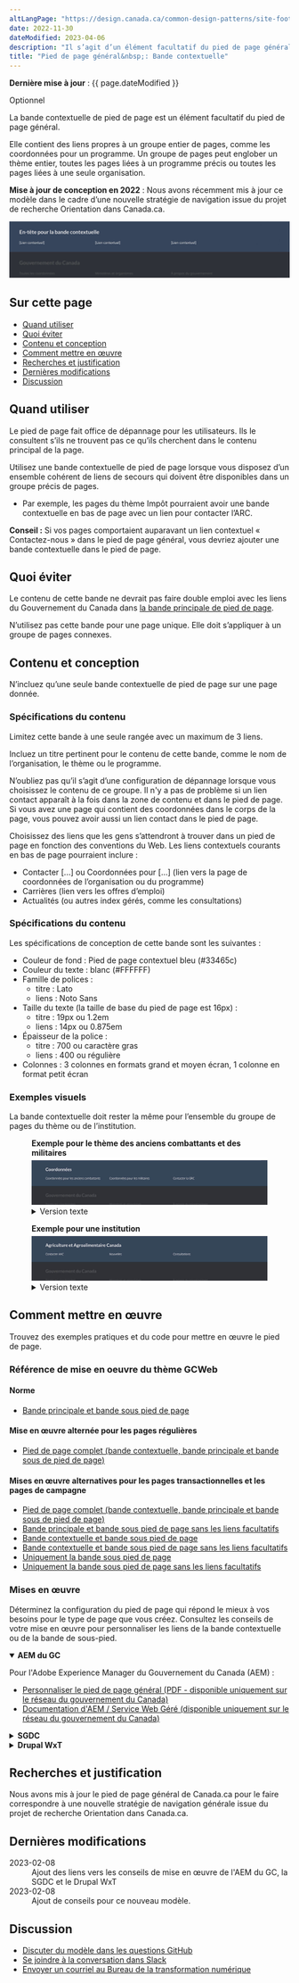 ```yaml
---
altLangPage: "https://design.canada.ca/common-design-patterns/site-footer-contextual.html"
date: 2022-11-30
dateModified: 2023-04-06
description: "Il s’agit d’un élément facultatif du pied de page général (à l’échelle du site)."
title: "Pied de page général&nbsp;: Bande contextuelle"
---
```

<p><strong>Dernière mise à jour</strong>&nbsp;:&nbsp;{{ page.dateModified }}</p>
<p><span class="label label-info">Optionnel</span></p>
<p>La bande contextuelle de pied de page est un élément facultatif du pied de page général.</p>
<p>Elle contient des liens propres à un groupe entier de pages, comme les coordonnées pour un programme. Un groupe de pages
  peut englober un thème entier, toutes les pages liées à un programme précis ou toutes les pages liées à une seule
  organisation.</p>
<p><strong>Mise à jour de conception en 2022</strong>&nbsp;: Nous avons récemment mis à jour ce modèle dans le cadre d’une nouvelle stratégie de navigation issue du projet de recherche Orientation dans Canada.ca.</p>
<div class="pattern-demo mrgn-tp-lg"><img src="../../images/footer-contextual-fr.jpg" class="img-responsive"
			alt=""></div>
<section>
  <h2>Sur cette page</h2>
  <ul>
    <li><a href="#utiliser">Quand utiliser</a></li>
    <li><a href="#eviter">Quoi éviter</a></li>
    <li><a href="#conception">Contenu et conception</a></li>
    <li><a href="#comment">Comment mettre en œuvre</a></li>
    <li><a href="#recherches">Recherches et justification</a></li>
    <li><a href="#modifications">Dernières modifications</a></li>
    <li><a href="#discussion">Discussion</a></li>
  </ul>
</section>
<section>
  <h2 id="utiliser">Quand utiliser</h2>
  <p>Le pied de page fait office de dépannage pour les utilisateurs. Ils le consultent s’ils ne trouvent pas ce qu’ils
    cherchent dans le contenu principal de la page.</p>
  <p>Utilisez une bande contextuelle de pied de page lorsque vous disposez d’un ensemble cohérent de liens de secours qui
    doivent être disponibles dans un groupe précis de pages.</p>
  <ul>
    <li>Par exemple, les pages du thème Impôt pourraient avoir une bande contextuelle en bas de page avec un lien pour contacter
      l’ARC.</li>
  </ul>
  <p><strong>Conseil&nbsp;:</strong> Si vos pages comportaient auparavant un lien contextuel « Contactez-nous » dans le pied de page général, vous devriez
    ajouter une bande contextuelle dans le pied de page.</p>
</section>
<section>
  <h2 id="eviter">Quoi éviter</h2>
  <p>Le contenu de cette bande ne devrait pas faire double emploi avec les liens du Gouvernement du Canada dans <a href="./pied-page-principale.html">la bande
    principale de pied de page</a>.</p>
  <p>N’utilisez pas cette bande pour une page unique. Elle doit s’appliquer à un groupe de pages connexes.</p>
</section>
<section>
  <h2 id="conception">Contenu et conception</h2>
  <p>N’incluez qu’une seule bande contextuelle de pied de page sur une page donnée.</p>
  <h3>Spécifications du contenu</h3>
  <p>Limitez cette bande à une seule rangée avec un maximum de 3 liens.</p>
  <p>Incluez un titre pertinent pour le contenu de cette bande, comme le nom de l’organisation, le thème ou le programme.</p>
  <p>N’oubliez pas qu’il s’agit d’une configuration de dépannage lorsque vous choisissez le contenu de ce groupe. Il n'y a pas de problème si un lien contact apparaît à la fois dans la zone de contenu et dans le pied de page. Si vous avez une page qui contient des coordonnées dans le corps de la page, vous pouvez avoir aussi un lien contact dans le pied de page.</p>
  <p>Choisissez des liens que les gens s’attendront à trouver dans un pied de page en fonction des conventions du Web. Les
    liens contextuels courants en bas de page pourraient inclure&nbsp;:</p>
  <ul>
    <li>Contacter [...] ou Coordonnées pour [...] (lien vers la page de coordonnées de l’organisation ou du programme)</li>
    <li>Carrières (lien vers les offres d’emploi)</li>
    <li>Actualités (ou autres index gérés, comme les consultations)</li>
  </ul>
  <h3>Spécifications du contenu</h3>
  <p>Les spécifications de conception de cette bande sont les suivantes&nbsp;:</p>
  <ul>
    <li>Couleur de fond&nbsp;: Pied de page contextuel bleu (#33465c)</li>
    <li>Couleur du texte&nbsp;: blanc (#FFFFFF)</li>
    <li>Famille de polices :
      <ul>
        <li>titre&nbsp;: Lato</li>
        <li>liens&nbsp;: Noto Sans</li>
      </ul>
    </li>
    <li>Taille du texte (la taille de base du pied de page est 16px) :
      <ul>
        <li>titre&nbsp;: 19px ou 1.2em</li>
        <li>liens&nbsp;: 14px ou 0.875em</li>
      </ul>
    </li>
    <li>Épaisseur de la police :
      <ul>
        <li>titre&nbsp;: 700 ou caractère gras</li>
        <li>liens&nbsp;: 400 ou régulière</li>
      </ul>
    </li>
    <li>Colonnes&nbsp;: 3 colonnes en formats grand et moyen écran, 1 colonne en format petit écran</li>
  </ul>
  <h3>Exemples visuels</h3>
  <p>La bande contextuelle doit rester la même pour l’ensemble du groupe de pages du thème ou de l’institution.</p>
  <div class="pattern-demo">
    <figure class="mrgn-bttm-lg">
      <figcaption><b>Exemple pour le thème des anciens combattants et des militaires</b></figcaption>
      <img src="../../images/contextual-footer-theme-fr.jpg" class="img-responsive"
				alt="Theme contextual footer. Text version below:">
      <details>
        <summary class="wb-toggle" data-toggle="{&quot;print&quot;:&quot;on&quot;}">Version texte</summary>
        <p>Bande contextuelle pour le thème Anciens combattants et militaires avec le titre « Coordonnées » et 3 liens contextuels
          : « Coordonnées pour les anciens combattants », « Coordonnées pour les militaires » et « Contacter la GRC »</p>
      </details>
    </figure>
  </div>
  <div class="pattern-demo">
    <figure class="mrgn-bttm-lg">
      <figcaption><b>Exemple pour une institution</b></figcaption>
      <img src="../../images/contextual-footer-institutional-fr.jpg" class="img-responsive"
				alt="Institutional contextual footer. Text version below:">
      <details>
        <summary class="wb-toggle" data-toggle="{&quot;print&quot;:&quot;on&quot;}">Version texte</summary>
        <p>Bande contextuelle pour une institution avec le titre “Agriculture et Agroalimentaire Canada” et 3 liens contextuels :
          “Contacter AAC,” “Nouvelles” et “Consultations”</p>
      </details>
    </figure>
  </div>
</section>
<section>
  <h2 id="comment">Comment mettre en œuvre</h2>
  <p>Trouvez des exemples pratiques et du code pour mettre en œuvre le pied de page.</p>
  <h3>Référence de mise en oeuvre du thème GCWeb</h3>
  <h4>Norme</h4>
  <ul>
    <li><a href="https://wet-boew.github.io/GCWeb/sites/footers/no-footer-contextual-fr.html">Bande principale et bande sous pied de page</a></li>
  </ul>
  <h4>Mise en œuvre alternée pour les pages régulières</h4>
  <ul>
    <li><a href="https://wet-boew.github.io/GCWeb/sites/footers/footers-fr.html">Pied de page complet (bande contextuelle, bande principale et bande sous de pied de page)</a></li>
  </ul>
  <h4>Mises en œuvre alternatives pour les pages transactionnelles et les pages de campagne</h4>
  <ul>
    <li><a href="https://wet-boew.github.io/GCWeb/sites/footers/footers-fr.html">Pied de page complet (bande contextuelle, bande principale et bande sous de pied de page)</a></li>
    <li><a href="https://wet-boew.github.io/GCWeb/sites/footers/only-footer-main-fr.html">Bande principale et bande sous pied de page sans les liens facultatifs</a></li>
    <li><a href="https://wet-boew.github.io/GCWeb/sites/footers/no-footer-main-fr.html">Bande contextuelle et bande sous pied de page</a></li>
    <li><a href="https://wet-boew.github.io/GCWeb/sites/footers/only-footer-contextual-fr.html">Bande contextuelle et bande sous pied de page sans les liens facultatifs</a></li>
    <li><a href="https://wet-boew.github.io/GCWeb/sites/footers/only-footer-corporate-fr.html">Uniquement la bande sous pied de page</a></li>
    <li><a href="https://wet-boew.github.io/GCWeb/sites/footers/no-footers-fr.html">Uniquement la bande sous pied de page sans les liens facultatifs</a></li>
  </ul>
</section>
<section>
  <h3>Mises en œuvre</h3>
  <p>Déterminez la configuration du pied de page qui répond le mieux à vos besoins pour le type de page que vous créez. Consultez les conseils de votre mise en œuvre pour personnaliser les liens de la bande contextuelle ou de la bande de sous-pied.</p>
  <div class="wb-tabs">
    <div class="tabpanels">
      <details id="004" open="open">
        <summary><strong>AEM du GC</strong></summary>
        <p class="mrgn-tp-lg">Pour l'Adobe Experience Manager du Gouvernement du Canada (AEM) :</p>
        <ul>
          <li><a href="https://www.gcpedia.gc.ca/gcwiki/images/8/8c/Documentation-AEM-6.5-Unite-3-1-1-Personnaliser_le_pied_de_page_general.pdf">Personnaliser le pied de page général (PDF - disponible uniquement sur le réseau du gouvernement du Canada)</a></li>
          <li><a href="https://www.gcpedia.gc.ca/wiki/Documentation_d%27AEM_sp%C3%A9cifique_au_GC_6.5">Documentation d'AEM / Service Web Géré (disponible uniquement sur le réseau du gouvernement du Canada)</a></li>
        </ul>
      </details>
      <details id="005">
        <summary><strong>SGDC</strong></summary>
        <p class="mrgn-tp-lg">Pour la Solution de gabarits à déploiement centralisé (SGDC) :</p>
        <ul>
          <li><a href="https://cdts.service.canada.ca/app/cls/WET/gcweb/v4_0_47/cdts/samples/footer-fr.html">Pied de page complet (les bandes contextuelle, principale, et sous pied de page)</a></li>
          <li><a href="https://cenw-wscoe.github.io/sgdc-cdts/docs/index-fr.html">Documentation SGDC documentation</a></li>
        </ul>
      </details>
      <details id="006">
        <summary><strong>Drupal WxT</strong></summary>
        <p class="mrgn-tp-lg">Pour Drupal WxT&nbsp;:</p>
        <ul>
          <li><a href="https://drupalwxt.github.io/en/">Documentation Drupal WxT (en anglais seulement)</a></li>
        </ul>
        <p class="mrgn-tp-lg">Mise à jour du pied de page de 2023&nbsp;:</p>
        <ul>
          <li><a href="https://github.com/drupalwxt/wxt/releases/tag/4.4.1">Les notes de version Drupal WxT (4.4.1) (en anglais seulement)</a></li>
          <li><a href="https://drupalwxt.github.io/en/docs/general/update/">Le processus de mise à jour Drupal WxT (en anglais seulement)</a></li>
        </ul>
      </details>
    </div>
  </div>
</section>
<section>
  <h2 id="recherches">Recherches et justification</h2>
  <p>Nous avons mis à jour le pied de page général de Canada.ca pour le faire correspondre à une nouvelle stratégie de
    navigation générale issue du projet de recherche Orientation dans Canada.ca.</p>
</section>
<section>
  <h2 id="modifications">Dernières modifications</h2>
  <dl class="dl-horizontal">
    <dt>
      <time datetime="2023-02-08" class="link-muted">2023-02-08</time>
    </dt>
    <dd>Ajout des liens vers les conseils de mise en œuvre de l'AEM du GC, la SGDC et le Drupal WxT</dd>
    <dt>
      <time datetime="2022-11-30" class="link-muted">2023-02-08</time>
    </dt>
    <dd>Ajout de conseils pour ce nouveau modèle.</dd>
  </dl>
</section>
<section>
  <h2 id="discussion">Discussion</h2>
  <ul>
    <li><a href="https://github.com/canada-ca/design-system-systeme-conception/issues">Discuter du modèle dans les questions GitHub</a></li>
    <li><a
				href="https://design-gc-conception.slack.com/join/shared_invite/enQtODE1OTc5Mzg5NzQ4LWQ3MjZjMTdjMjk2ZTZmMTJjYWQ3ZmRiNDYwYjRmN2NjYzQyNjFlNDBlY2FkNWE1ODg2YjExY2QwZmVjN2MwMGM">Se joindre à la conversation dans Slack</a></li>
    <li><a href="mailto:dto.btn@tbs-sct.gc.ca">Envoyer un courriel au Bureau de la transformation numérique</a></li>
  </ul>
</section>
